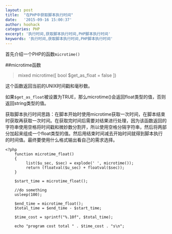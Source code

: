 ```yaml
---
layout: post
title:  "在PHP中获取脚本执行时间"
date:   '2015-09-16 15:00:37'
author: hoohack
categories: PHP
excerpt: '执行时间,获取脚本执行时间,PHP脚本执行时间'
keywords: '执行时间,获取脚本执行时间,PHP脚本执行时间'
---
```

首先介绍一个PHP的函数`microtime()`

##microtime函数

> mixed microtime([ bool $get_as_float = false ])

这个函数返回当前的UNIX时间戳和毫秒数。

如果`$get_as_float`被设置为TRUE，那么microtime()会返回float类型的值，否则返回string类型的值。

<!--more-->

获取脚本执行时间思路：在脚本开始时使用microtime获取一次时间，在脚本结束时获取再获取一次时间。在获取完时间后需要对结果进行处理，因为该函数返回的字符串使用空格将时间戳和微妙数分割开，所以使用空格分隔字符串，然后将两部分加起来组成一个float类型的值。然后用结束时间减去开始时间就得到脚本执行的时间值。最终要使用什么格式输出看自己的需求选择。

    <?php
        function microtime_float()
        {
             list($u_sec, $sec) = explode(' ', microtime());
             return (floatval($u_sec) + floatval($sec));
        }

        $start_time = microtime_float();

        //do something
        usleep(100);

        $end_time = microtime_float();
        $total_time = $end_time - $start_time;

        $time_cost = sprintf("%.10f", $total_time);

        echo "program cost total " . $time_cost . "s\n";


